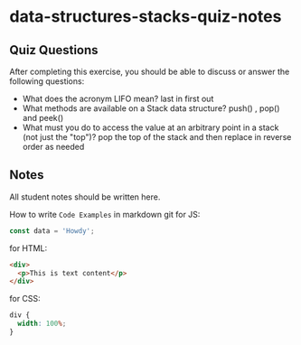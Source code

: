 # data-structures-stacks-quiz-notes

## Quiz Questions

After completing this exercise, you should be able to discuss or answer the following questions:

- What does the acronym LIFO mean?
  last in first out
- What methods are available on a Stack data structure?
  push() , pop() and peek()
- What must you do to access the value at an arbitrary point in a stack (not just the "top")?
  pop the top of the stack and then replace in reverse order as needed

## Notes

All student notes should be written here.

How to write `Code Examples` in markdown
git
for JS:

```javascript
const data = 'Howdy';
```

for HTML:

```html
<div>
  <p>This is text content</p>
</div>
```

for CSS:

```css
div {
  width: 100%;
}
```
